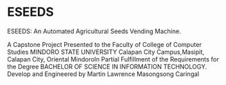 # ESEEDS
ESEEDS: An Automated Agricultural Seeds Vending Machine.

A Capstone Project Presented to the Faculty of College of Computer Studies MINDORO STATE UNIVERSITY Calapan City Campus,Masipit, Calapan City, Oriental MindoroIn Partial Fulfillment of the Requirements for the Degree BACHELOR OF SCIENCE IN INFORMATION TECHNOLOGY.
Develop and Engineered by Martin Lawrence Masongsong Caringal

